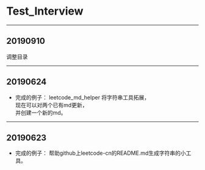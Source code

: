 # Test_Interview




---
## 20190910
调整目录



---
## 20190624

* 完成的例子：
leetcode_md_helper
将字符串工具拓展，  
现在可以对两个已有md更新，  
并创建一个新的md。  

---
## 20190623

* 完成的例子：
帮助github上leetcode-cn的README.md生成字符串的小工具。  

